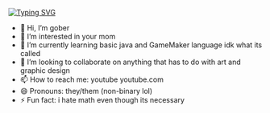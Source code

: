 [![Typing SVG](https://readme-typing-svg.demolab.com?font=Fira+Code&duration=3000&pause=700&color=001FF7&width=435&lines=Go+touch+grass+like+you+touch+kids;YOU+DIDDLER;uhh+ok+nvm+that+was+weird;sorry)](https://git.io/typing-svg)
- 👋 Hi, I’m gober
- 👀 I’m interested in your mom
- 🌱 I’m currently learning basic java and GameMaker language idk what its called
- 💞️ I’m looking to collaborate on anything that has to do with art and graphic design
- 📫 How to reach me: youtube  youtube.com
- 😄 Pronouns: they/them (non-binary lol)
- ⚡ Fun fact: i hate math even though its necessary
